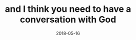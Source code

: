 ---
title: "and I think you need to have a conversation with God"
date: 2018-05-16
type: fragment
tags:
  - God
  - fragment
---